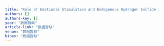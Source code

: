 ```yaml
---
title: "Role of Emotional Stimulation and Endogenous Hydrogen Sulfide in the Development of Atherosclerosis"
authors: []
authors-key: []
year: "数据暂缺"
article-link: "数据暂缺"
venue: "数据暂缺"
bibex: "数据暂缺"
---
```

